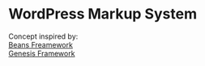 # WordPress Markup System

Concept inspired by: \
[Beans Freamework](https://www.getbeans.io/documentation/markup-and-attributes/)\
[Genesis Framework](https://www.studiopress.com/themes/genesis/)

